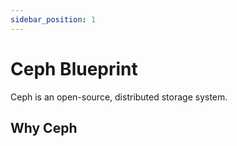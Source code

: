 ```yaml
---
sidebar_position: 1
---
```


# Ceph Blueprint

Ceph is an open-source, distributed storage system.

## Why Ceph

